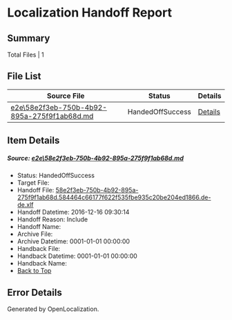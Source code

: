 # <a name='report-top'></a> Localization Handoff Report

## Summary
 Total Files | 1

## File List
 Source File | Status | Details 
 ----------- | ------ | ------- 
 [e2e\58e2f3eb-750b-4b92-895a-275f9f1ab68d.md](https://github.com/OpenLocalizationTestOrg/ol-test0/blob/7ab10f6f352cfb668ea7720bee8e294d53708931/e2e/58e2f3eb-750b-4b92-895a-275f9f1ab68d.md) | HandedOffSuccess | [Details](#bba418e6248aacd4b6cadac7e1638880355636041)

## Item Details
##### <a name='bba418e6248aacd4b6cadac7e1638880355636041'></a> Source: [e2e\58e2f3eb-750b-4b92-895a-275f9f1ab68d.md](https://github.com/OpenLocalizationTestOrg/ol-test0/blob/7ab10f6f352cfb668ea7720bee8e294d53708931/e2e/58e2f3eb-750b-4b92-895a-275f9f1ab68d.md)
* Status: HandedOffSuccess
* Target File: 
* Handoff File: [58e2f3eb-750b-4b92-895a-275f9f1ab68d.584464c66177f622f535fbe935c20be204ed1866.de-de.xlf](https://github.com/OpenLocalizationTestOrg/ol-test0-handoff/blob/675f89648b71ecdb697826e5b3b6f2ff043fc45a/ol-handoff/OpenLocalizationTestOrg/ol-test0-dede/xinjiang/ht/58e2f3eb-750b-4b92-895a-275f9f1ab68d.584464c66177f622f535fbe935c20be204ed1866.de-de.xlf)
* Handoff Datetime: 2016-12-16 09:30:14
* Handoff Reason: Include
* Handoff Name: 
* Archive File: 
* Archive Datetime: 0001-01-01 00:00:00
* Handback File: 
* Handback Datetime: 0001-01-01 00:00:00
* Handback Name: 
* [Back to Top](#report-top)


## Error Details

Generated by OpenLocalization.
